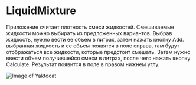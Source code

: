 # LiquidMixture
Приложение считает плотность смеси жидкостей.
Смешиваемые жидкости можно выбирать из предложенных вариантов. Выбрав жидкость, нужно вести ее 
объем в литрах, затем нажать кнопку Add. выбранная жидкость и ее объем появятся в поле справа, там будут отображаться все жидкости, которые предстоит смешать.
Затем нужно ввести объем получившейся смеси в литрах, после чего нажать кнопку Calculate.
Результат появится в поле в правом нижнем углу.

![Image of Yaktocat]()
 
